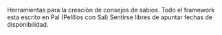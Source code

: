 Herramientas para la creación de consejos de sabios.
  Todo el framework esta escrito en Pal (Pelillos con Sal)
  Sentirse libres de apuntar fechas de disponibilidad.
